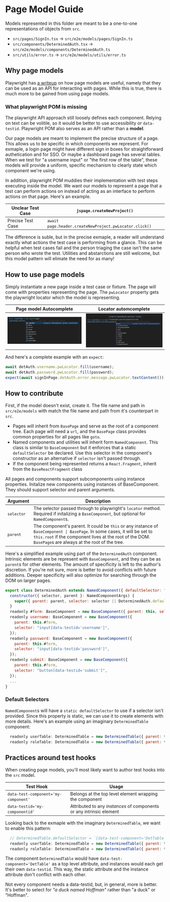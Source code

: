 # Page Model Guide

Models represented in this folder are meant to be a one-to-one representations of objects from `src`.

- `src/pages/SignIn.tsx` -> `src/e2e/models/pages/SignIn.ts`
- `src/components/DeterminedAuth.tsx` -> `src/e2e/models/components/DeterminedAuth.ts`
- `src/utils/error.ts` -> `src/e2e/models/utils/error.ts`

## Why page models

Playwright has [a writeup](https://playwright.dev/docs/pom) on how page models are useful, namely that they can be used as an API for interacting with pages. While this is true, there is much more to be gained from using page models.

### What playwright POM is missing

The playwright API approach still loosely defines each component. Relying on text can be volitile, so it would be better to use accessibility or `data-testid`. Playwright POM also serves as an API rather than a **model**.

Our page models are meant to implement the precise structure of a page. This allows us to be specific in which components we represent. For exmaple, a login page might have different sign in boxes for straightforward authetication and for SSO. Or maybe a dashboard page has several tables. When we test for "a username input" or "the first row of the table", these models will provide a uniform, specific mechanism to clearly state which component we're using.

In addition, playwright POM muddies their implementation with test steps executing inside the model. We want our models to represent a page that a test can perform actions on instead of acting as an interface to perform actions on that page. Here's an example.

| Unclear Test Case | `jspage.createNewProject()`                            |
| ----------------- | ------------------------------------------------------ |
| Precise Test Case | `await page.header.createNewProject.pwLocator.click()` |

The difference is suble, but in the precise exmaple, a reader will understand exactly what actions the test case is performing from a glance. This can be helpful when test cases fail and the person triaging the case isn't the same person who wrote the test. Utilities and abstarctions are still welcome, but this model pattern will elimate the need for as many!

## How to use page models

Simply instantiate a new page inside a test case or fixture. The page will come with properties representing the page. The `pwLocator` property gets the playwright locator which the model is representing.

| Page model Autocomplete                                                 | Locator automcomplete                                             |
| ----------------------------------------------------------------------- | ----------------------------------------------------------------- |
| ![page model automcomplete](../docs/images/page-model-autocomplete.png) | ![locator automcomplete](../docs/images/loactor-autocomplete.png) |

And here's a complete example with an `expect`:

```js
await detAuth.username.pwLocator.fill(username);
await detAuth.password.pwLocator.fill(password);
expect(await signInPage.detAuth.error.message.pwLocator.textContent()).toContain('Login failed');
```

## How to contribute

First, if the model doesn't exist, create it. The file name and path in `src/e2e/models` with match the file name and path from it's counterpart in `src`.

- Pages will inherit from `BasePage` and serve as the root of a component tree. Each page will need a `url`, and the `BasePage` class provides common properties for all pages like `goto`.
- Named components and utilities will inherit form `NamedComponent`. This class is similar to `BaseComponent` but it enforces that a static `defaultSelector` be declared. Use this selector in the component's constructor as an alternative if `selector` isn't passed through.
- If the component being represented returns a `React.Fragment`, inherit from the `BaseReactFragment` class

All pages and components support subcomponents using instance properties. Initalize new components using instances of BaseComponent. They should support selector and parent arguments.

| Argument   | Description                                                                                                                                                                                                                            |
| ---------- | -------------------------------------------------------------------------------------------------------------------------------------------------------------------------------------------------------------------------------------- |
| `selector` | The selector passed through to playwright's `locator` method. Required if initalizing a `BaseComponent`, but optional for `NamedComponent`s.                                                                                           |
| `parent`   | The component's parent. It could be `this` or any instance of `BaseComponent \| BasePage`. In some cases, it will be set to `this.root` if the component lives at the root of the DOM. `BasePage`s are always at the root of the tree. |

Here's a simplified example using part of the `DeterminedAuth` component. Intrinsic elements are be represent with `BaseComponent`, and they can be as `parent`s for other elements. The amount of specificity is left to the author's discretion. If you're not sure, more is better to avoid conflicts with future additions. Deeper specificity will also optimize for searching through the DOM on larger pages.

```js
export class DeterminedAuth extends NamedComponent({ defaultSelector: "div[data-test-component='detAuth']"}) {
  constructor({ selector, parent }: NamedComponentArgs) {
    super({ parent: parent, selector: selector || DeterminedAuth.defaultSelector });
  }
  readonly #form: BaseComponent = new BaseComponent({ parent: this, selector: 'form' });
  readonly username: BaseComponent = new BaseComponent({
    parent: this.#form,
    selector: "input[data-testid='username']",
  });
  readonly password: BaseComponent = new BaseComponent({
    parent: this.#form,
    selector: "input[data-testid='password']",
  });
  readonly submit: BaseComponent = new BaseComponent({
    parent: this.#form,
    selector: "button[data-testid='submit']",
  });
  ...
}
```

### Default Selectors

`NamedComponent`s will have a `static defaultSelector` to use if a selector isn't provided. Since this property is static, we can use it to create elements with more details. Here's an example using an imaginary `DeterminedTable` component:

```js
  readonly userTable: DeterminedTable = new DeterminedTable({ parent: this, selector: DeterminedTable.defaultSelector + "[data-testid='userTable']" });
  readonly roleTable: DeterminedTable = new DeterminedTable({ parent: this, selector: DeterminedTable.defaultSelector + "[data-testid='roleTable']" });
```

## Practices around test hooks

When creating page models, you'll most likely want to author test hooks into the `src` model.

| Test Hook                            | Usage                                                                |
| ------------------------------------ | -------------------------------------------------------------------- |
| `data-test-component='my-component'` | Belongs at the top level element wrapping the component              |
| `data-testid='my-componentid'`       | Attributed to any _instances_ of components or any intrinsic element |

Looking back to the exmaple with the imaginary `DeterminedTable`, we want to enable this pattern:

```js
  // DeterminedTable.defaultSelector = `[data-test-component='DetTable']`
  readonly userTable: DeterminedTable = new DeterminedTable({ parent: this, selector: DeterminedTable.defaultSelector + "[data-testid='userTable']" });
  readonly roleTable: DeterminedTable = new DeterminedTable({ parent: this, selector: DeterminedTable.defaultSelector + "[data-testid='roleTable']" });
```

The component `DeterminedTable` would have `data-test-component='DetTable'` as a top level attribute, and instances would each get their own `data-testid`. This way, the static attribute and the instance attribute don't conflict with each other.

Not every component needs a data-testid, but, in general, more is better. It's better to select for _"a duck named Hoffman"_ rather than "a duck" or "Hoffman".
